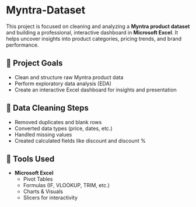 # Myntra-Dataset

This project is focused on cleaning and analyzing a **Myntra product dataset** and building a professional, interactive dashboard in **Microsoft Excel**. It helps uncover insights into product categories, pricing trends, and brand performance.

## 📌 Project Goals

- Clean and structure raw Myntra product data
- Perform exploratory data analysis (EDA)
- Create an interactive Excel dashboard for insights and presentation

## 🧹 Data Cleaning Steps

- Removed duplicates and blank rows
- Converted data types (price, dates, etc.)
- Handled missing values
- Created calculated fields like discount and discount %

## 🧰 Tools Used

- **Microsoft Excel**
  - Pivot Tables
  - Formulas (IF, VLOOKUP, TRIM, etc.)
  - Charts & Visuals
  - Slicers for interactivity
